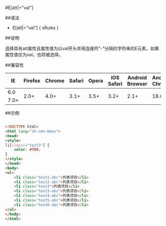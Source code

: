 #E[att|=&quot;val&quot;]

##语法

- E[att|=&quot;val&quot;] { sRules }


##说明

选择具有att属性且属性值为以val开头并用连接符"-"分隔的字符串的E元素，如果属性值仅为val，也将被选择。



##兼容性


<table class="compatible">
<thead>
	<tr>
		<th>IE</th>
		<th>Firefox</th>
		<th>Chrome</th>
		<th>Safari</th>
		<th>Opera</th>
		<th>iOS Safari</th>
		<th>Android Browser</th>
		<th>Android Chrome</th>
	</tr>
</thead>
<tbody>
	<tr>
		<td class="unsupport">6.0</td>
		<td class="support" rowspan="2">2.0+</td>
		<td class="support" rowspan="2">4.0+</td>
		<td class="support" rowspan="2">3.1+</td>
		<td class="support" rowspan="2">3.5+</td>
		<td class="support" rowspan="2">3.2+</td>
		<td class="support" rowspan="2">2.1+</td>
		<td class="support" rowspan="2">18.0+</td>
	</tr>
	<tr>
		<td class="support">7.0+</td>
	</tr>
</tbody>
</table>




##示例

```html

<!DOCTYPE html>
<html lang="zh-cmn-Hans">
<head>
<style>
li[class|="test3"] {
	color: #f00;
}
</style>
</head>
<body>
<ul>
	<li class="test1-abc">列表项目</li>
	<li class="test2-abc">列表项目</li>
	<li class="test3">列表项目</li>
	<li class="test3-abc">列表项目</li>
	<li class="test4-abc">列表项目</li>
	<li class="test5-abc">列表项目</li>
	<li class="test6-abc">列表项目</li>
</ul>
</body>
</html>

```
